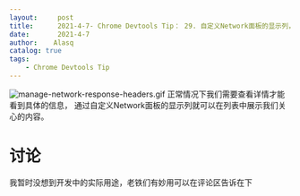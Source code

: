 ```yaml
---
layout:     post
title:      2021-4-7- Chrome Devtools Tip： 29. 自定义Network面板的显示列，展示我们关心的响应头
date:       2021-4-7
author:    Alasq
catalog: true
tags:
    - Chrome Devtools Tip
---
```


![manage-network-response-headers.gif](https://upload-images.jianshu.io/upload_images/8156292-73a4ae427d244218.gif?imageMogr2/auto-orient/strip)
正常情况下我们需要查看详情才能看到具体的信息，
通过自定义Network面板的显示列就可以在列表中展示我们关心的内容。
# 讨论
我暂时没想到开发中的实际用途，老铁们有妙用可以在评论区告诉在下